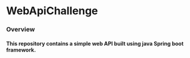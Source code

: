 # WebApiChallenge

### Overview
#### This repository contains a simple web API built using java Spring boot framework. 
